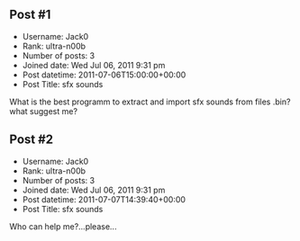 ## Post #1
- Username: Jack0
- Rank: ultra-n00b
- Number of posts: 3
- Joined date: Wed Jul 06, 2011 9:31 pm
- Post datetime: 2011-07-06T15:00:00+00:00
- Post Title: sfx sounds

What is the best programm to extract and import sfx sounds from files .bin?what suggest me?
## Post #2
- Username: Jack0
- Rank: ultra-n00b
- Number of posts: 3
- Joined date: Wed Jul 06, 2011 9:31 pm
- Post datetime: 2011-07-07T14:39:40+00:00
- Post Title: sfx sounds

Who can help me?...please...
